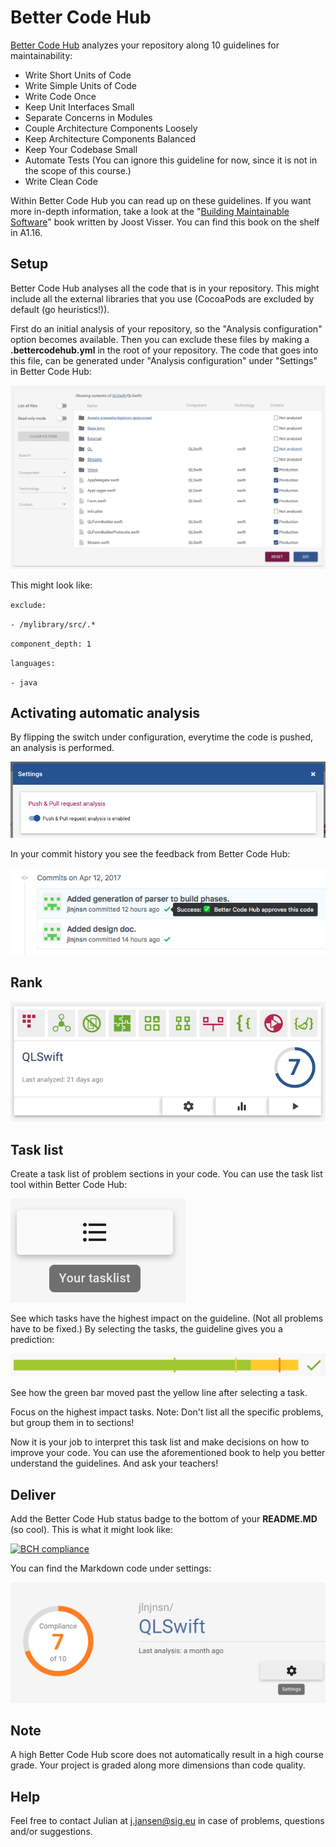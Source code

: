 # Better Code Hub

[Better Code Hub](https://www.bettercodehub.com) analyzes your repository along 10 guidelines for maintainability:

- Write Short Units of Code
- Write Simple Units of Code
- Write Code Once
- Keep Unit Interfaces Small
- Separate Concerns in Modules
- Couple Architecture Components Loosely
- Keep Architecture Components Balanced
- Keep Your Codebase Small
- Automate Tests (You can ignore this guideline for now, since it is not in the scope of this course.)
- Write Clean Code

Within Better Code Hub you can read up on these guidelines. If you want more in-depth information, take a look at the "[Building Maintainable Software](http://shop.oreilly.com/product/0636920049159.do)" book written by Joost Visser. You can find this book on the shelf in A1.16.

## Setup

Better Code Hub analyses all the code that is in your repository. This might include all the external libraries that you use (CocoaPods are excluded by default (go heuristics!)).

First do an initial analysis of your repository, so the "Analysis configuration" option becomes available. Then you can exclude these files by making a **.bettercodehub.yml** in the root of your repository. The code that goes into this file, can be generated under "Analysis configuration" under "Settings" in Better Code Hub:

![BCH Config](yml.png)

This might look like:

`exclude:`

`- /mylibrary/src/.*`

`component_depth: 1`

`languages:`

`- java`

## Activating automatic analysis

By flipping the switch under configuration, everytime the code is pushed, an analysis is performed.

![BCH Automatic](automatic.png)

In your commit history you see the feedback from Better Code Hub:

![BCH Commit](commit.png)

## Rank

![BCH Grade](grade.png)

## Task list

Create a task list of problem sections in your code. You can use the task list tool within Better Code Hub:

![BCH Task list](tasklist.png)

See which tasks have the highest impact on the guideline. (Not all problems have to be fixed.) By selecting the tasks, the guideline gives you a prediction:

![BCH Guideline](guideline.png)

See how the green bar moved past the yellow line after selecting a task.

Focus on the highest impact tasks. Note: Don't list all the specific problems, but group them in to sections!

Now it is your job to interpret this task list and make decisions on how to improve your code. You can use the aforementioned book to help you better understand the guidelines. And ask your teachers!

## Deliver

Add the Better Code Hub status badge to the bottom of your **README.MD** (so cool). This is what it might look like:

[![BCH compliance](https://bettercodehub.com/edge/badge/jlnjnsn/QLSwift)](https://bettercodehub.com)

You can find the Markdown code under settings:

![BCH Settings](settings.png)

## Note

A high Better Code Hub score does not automatically result in a high course grade. Your project is graded along more dimensions than code quality.

## Help

Feel free to contact Julian at [j.jansen@sig.eu](mailto:j.jansen@sig.eu) in case of problems, questions and/or suggestions. 

